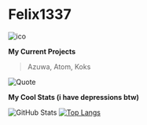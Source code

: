 # Felix1337

![ico](https://user-images.githubusercontent.com/87606394/173426836-6679d27c-9212-486c-b913-4ce9dd124bdc.png)

**My Current Projects**
> Azuwa, Atom, Koks

![Quote](https://github-readme-quotes.herokuapp.com/quote?theme=great-gatsby)

**My Cool Stats (i have depressions btw)**

![GitHub Stats](https://github-readme-stats.vercel.app/api?username=FelixH2012&theme=radical)
[![Top Langs](https://github-readme-stats.vercel.app/api/top-langs/?username=FelixH2012&exclude_repo=github-readme-stats,FelixH2012.github.io)](https://github.com/FelixH2012/github-readme-stats)
